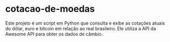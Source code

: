 # cotacao-de-moedas
Este projeto é um script em Python que consulta e exibe as cotações atuais do dólar, euro e bitcoin em relação ao real brasileiro. Ele utiliza a API da Awesome API para obter os dados de câmbio.
